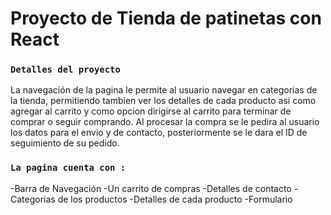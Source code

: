 # Proyecto de Tienda de patinetas con React

### `Detalles del proyecto`

La navegación de la pagina le permite al usuario navegar en categorias de la tienda, permitiendo tambien ver los detalles de cada producto asi como agregar al carrito y como opcion dirigirse al carrito para terminar de comprar o seguir comprando.
Al procesar la compra se le pedira al usuario los datos para el envio y de contacto, posteriormente se le dara el ID de seguimiento de su pedido.

### `La pagina cuenta con :`
-Barra de Navegación
-Un carrito de compras
-Detalles de contacto
-Categorias de los productos
-Detalles de cada producto
-Formulario 